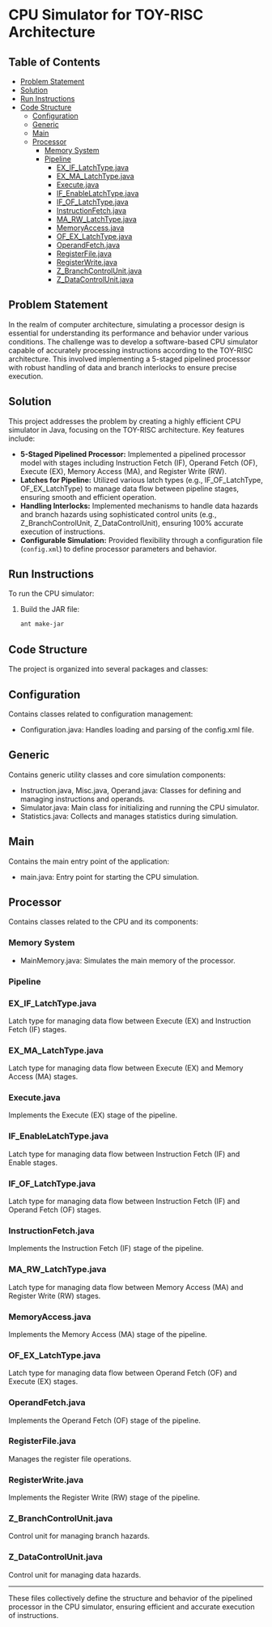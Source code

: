 # CPU Simulator for TOY-RISC Architecture

## Table of Contents

- [Problem Statement](#problem-statement)
- [Solution](#solution)
- [Run Instructions](#run-instructions)
- [Code Structure](#code-structure)
  - [Configuration](#configuration)
  - [Generic](#generic)
  - [Main](#main)
  - [Processor](#processor)
    - [Memory System](#memory-system)
    - [Pipeline](#pipeline)
      - [EX_IF_LatchType.java](#ex_if_latchtypejava)
      - [EX_MA_LatchType.java](#ex_ma_latchtypejava)
      - [Execute.java](#executejava)
      - [IF_EnableLatchType.java](#if_enablelatchtypejava)
      - [IF_OF_LatchType.java](#if_of_latchtypejava)
      - [InstructionFetch.java](#instructionfetchjava)
      - [MA_RW_LatchType.java](#ma_rw_latchtypejava)
      - [MemoryAccess.java](#memoryaccessjava)
      - [OF_EX_LatchType.java](#of_ex_latchtypejava)
      - [OperandFetch.java](#operandfetchjava)
      - [RegisterFile.java](#registerfilejava)
      - [RegisterWrite.java](#registerwritejava)
      - [Z_BranchControlUnit.java](#z_branchcontrolunitjava)
      - [Z_DataControlUnit.java](#z_datacontrolunitjava)

## Problem Statement

In the realm of computer architecture, simulating a processor design is essential for understanding its performance and behavior under various conditions. The challenge was to develop a software-based CPU simulator capable of accurately processing instructions according to the TOY-RISC architecture. This involved implementing a 5-staged pipelined processor with robust handling of data and branch interlocks to ensure precise execution.

## Solution

This project addresses the problem by creating a highly efficient CPU simulator in Java, focusing on the TOY-RISC architecture. Key features include:

- **5-Staged Pipelined Processor:** Implemented a pipelined processor model with stages including Instruction Fetch (IF), Operand Fetch (OF), Execute (EX), Memory Access (MA), and Register Write (RW).
- **Latches for Pipeline:** Utilized various latch types (e.g., IF_OF_LatchType, OF_EX_LatchType) to manage data flow between pipeline stages, ensuring smooth and efficient operation.
- **Handling Interlocks:** Implemented mechanisms to handle data hazards and branch hazards using sophisticated control units (e.g., Z_BranchControlUnit, Z_DataControlUnit), ensuring 100% accurate execution of instructions.
- **Configurable Simulation:** Provided flexibility through a configuration file (`config.xml`) to define processor parameters and behavior.

## Run Instructions

To run the CPU simulator:

1. Build the JAR file:
   ```bash
   ant make-jar


## Code Structure
The project is organized into several packages and classes:

## Configuration
Contains classes related to configuration management:
- Configuration.java: Handles loading and parsing of the config.xml file.
## Generic
Contains generic utility classes and core simulation components:
- Instruction.java, Misc.java, Operand.java: Classes for defining and managing instructions and operands.
- Simulator.java: Main class for initializing and running the CPU simulator.
- Statistics.java: Collects and manages statistics during simulation.
## Main
Contains the main entry point of the application:
- main.java: Entry point for starting the CPU simulation.
## Processor
Contains classes related to the CPU and its components:
### Memory System
- MainMemory.java: Simulates the main memory of the processor.
### Pipeline
### EX_IF_LatchType.java
Latch type for managing data flow between Execute (EX) and Instruction Fetch (IF) stages.
### EX_MA_LatchType.java
Latch type for managing data flow between Execute (EX) and Memory Access (MA) stages.
### Execute.java
Implements the Execute (EX) stage of the pipeline.
### IF_EnableLatchType.java
Latch type for managing data flow between Instruction Fetch (IF) and Enable stages.
### IF_OF_LatchType.java
Latch type for managing data flow between Instruction Fetch (IF) and Operand Fetch (OF) stages.
### InstructionFetch.java
Implements the Instruction Fetch (IF) stage of the pipeline.
### MA_RW_LatchType.java
Latch type for managing data flow between Memory Access (MA) and Register Write (RW) stages.
### MemoryAccess.java
Implements the Memory Access (MA) stage of the pipeline.
### OF_EX_LatchType.java
Latch type for managing data flow between Operand Fetch (OF) and Execute (EX) stages.
### OperandFetch.java
Implements the Operand Fetch (OF) stage of the pipeline.
### RegisterFile.java
Manages the register file operations.
### RegisterWrite.java
Implements the Register Write (RW) stage of the pipeline.
### Z_BranchControlUnit.java
Control unit for managing branch hazards.
### Z_DataControlUnit.java
Control unit for managing data hazards.

---

These files collectively define the structure and behavior of the pipelined processor in the CPU simulator, ensuring efficient and accurate execution of instructions.






